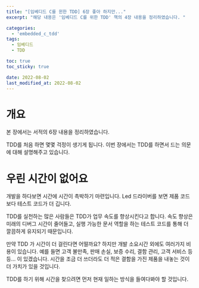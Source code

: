 ```yaml
---
title: "[임베디드 C를 윈한 TDD] 6장 좋아 하지만..."
excerpt: "해당 내용은 '임베디드 C를 위한 TDD' 책의 4장 내용을 정리하였습니다. "

categories:
  - 'embedded_c_tdd'
tags:
  - 임베디드
  - TDD

toc: true
toc_sticky: true

date: 2022-08-02
last_modified_at: 2022-08-02
---
```


# 개요 

본 장에서는 서적의 6장 내용을 정리하였습니다. 

TDD를 처음 하면 몇몇 걱정이 생기게 됩니다. 
이번 장에서는 TDD를 하면서 드는 의문에 대해 설명해주고 있습니다. 

# 우린 시간이 없어요 

개발을 하다보면 시간에 시간이 촉박하기 마련입니다. 
Led 드라이버를 보면 제품 코드보다 테스트 코드가 더 깁니다. 

TDD를 실천하는 많은 사람들은 TDD가 업무 속도를 향상시킨다고 합니다. 
속도 향상은 미래의 디버그 시간이 줄어들고, 실행 가능한 문서 역할을 하는 테스트 코드를 통해 더 깔끔하게 유지되기 때문입니다. 

만약 TDD 가 시간이 더 걸린다면 어떨까요?
하지만 개발 소요시간 외에도 여러가지 비용이 있습니다. 
예를 들면 고객 불만족, 판매 손실, 보증 수리, 결함 관리, 고객 서비스 등등…  이 있겠습니다. 
시간을 조금 더 쓰더라도 더 적은 결함을 가진 제품을 내놓는 것이 더 가치가 있을 것입니다. 

TDD를 하기 위해 시간을 찾으려면 먼저 현재 일하는 방식을 들여다봐야 할 것입니다. 


